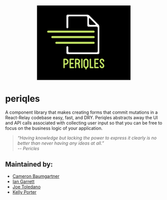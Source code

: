 <p style="text-align:center;">
<img src="periqles-logo.png" alt="logo" width="300"/>
</p>

# periqles
A component library that makes creating forms that commit mutations in a React-Relay codebase easy, fast, and DRY. Periqles abstracts away the UI and API calls associated with collecting user input so that you can be free to focus on the business logic of your application.

>*“Having knowledge but lacking the power to express it clearly is no better than never having any ideas at all.”  
-- Pericles*

## Maintained by:

- [Cameron Baumgartner](https://github.com/kporter101)
- [Ian Garrett](https://github.com/eeeeean)
- [Joe Toledano](https://github.com/JosephToledano)
- [Kelly Porter](https://github.com/kporter101)
